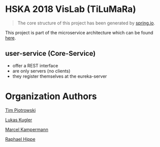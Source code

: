 # HSKA 2018 VisLab (TiLuMaRa)

> The core structure of this project has been generated by [spring.io](http://start.spring.io/).

This project is part of the microservice architecture which can be found [here](https://github.com/HSKA-VisLab-TiLuMaRa).

## user-service (Core-Service)

- offer a REST interface
- are only servers (no clients)
- they register themselves at the eureka-server

# Organization  Authors
[Tim Piotrowski](timpio95@web.de)

[Lukas Kugler](lukikugler@gmail.com)

[Marcel Kampermann](m.kampermann@gmail.com)

[Raphael Hippe](info@raphaelhippe.de)
